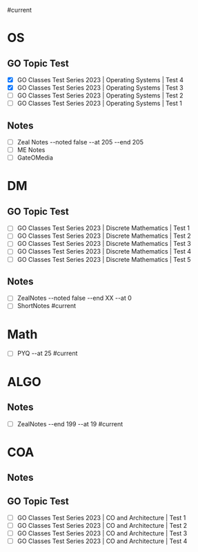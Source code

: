 #current 

# OS
## GO Topic Test
- [x] GO Classes Test Series 2023 | Operating Systems | Test 4 
- [x] GO Classes Test Series 2023 | Operating Systems | Test 3
- [ ] GO Classes Test Series 2023 | Operating Systems | Test 2
- [ ] GO Classes Test Series 2023 | Operating Systems | Test 1

## Notes
- [ ] Zeal Notes --noted false --at 205 --end 205
- [ ] ME Notes
- [ ] GateOMedia

# DM
## GO Topic Test
- [ ] GO Classes Test Series 2023 | Discrete Mathematics | Test 1
- [ ] GO Classes Test Series 2023 | Discrete Mathematics | Test 2
- [ ] GO Classes Test Series 2023 | Discrete Mathematics | Test 3
- [ ] GO Classes Test Series 2023 | Discrete Mathematics | Test 4
- [ ] GO Classes Test Series 2023 | Discrete Mathematics | Test 5
      
## Notes
- [ ] ZealNotes --noted false --end XX --at 0
- [ ] ShortNotes #current

# Math

- [ ] PYQ --at 25 #current 


# ALGO

## Notes
- [ ] ZealNotes --end 199 --at 19 #current 

# COA
## Notes

## GO Topic Test
- [ ] GO Classes Test Series 2023 | CO and Architecture | Test 1
- [ ] GO Classes Test Series 2023 | CO and Architecture | Test 2
- [ ] GO Classes Test Series 2023 | CO and Architecture | Test 3
- [ ] GO Classes Test Series 2023 | CO and Architecture | Test 4

